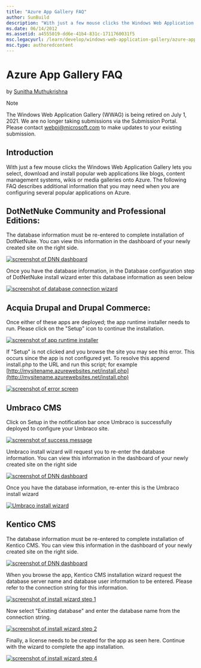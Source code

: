 ```yaml
---
title: "Azure App Gallery FAQ"
author: SunBuild
description: "With just a few mouse clicks the Windows Web Application Gallery lets you select, download and install popular web applications like blogs, content managemen..."
ms.date: 06/14/2012
ms.assetid: a4555019-dd6e-41b4-831c-1711760031f5
msc.legacyurl: /learn/develop/windows-web-application-gallery/azure-app-gallery-faq
msc.type: authoredcontent
---
```

# Azure App Gallery FAQ

by [Sunitha Muthukrishna](https://github.com/SunBuild)

> [!NOTE]
> The Windows Web Application Gallery (WWAG) is being retired on July 1, 2021. We are no longer taking submissions via the Submission Portal. Please contact webpi@microsoft.com to make updates to your existing submission.

## Introduction

With just a few mouse clicks the Windows Web Application Gallery lets you select, download and install popular web applications like blogs, content management systems, wikis or media galleries onto Azure. The following FAQ describes additional information that you may need when you are configuring several popular applications on Azure.

## DotNetNuke Community and Professional Editions:

The database information must be re-entered to complete installation of DotNetNuke. You can view this information in the dashboard of your newly created site on the right side.

[![screenshot of DNN dashboard](azure-app-gallery-faq/_static/image2.png)](azure-app-gallery-faq/_static/image1.png)

Once you have the database information, in the Database configuration step of DotNetNuke install wizard enter this database information as seen below

[![screenshot of database connection wizard](azure-app-gallery-faq/_static/image4.png)](azure-app-gallery-faq/_static/image3.png)

## Acquia Drupal and Drupal Commerce:

Once either of these apps are deployed; the app runtime installer needs to run. Please click on the &quot;Setup&quot; icon to continue the installation.

[![screenshot of app runtime installer](azure-app-gallery-faq/_static/image6.png)](azure-app-gallery-faq/_static/image5.png)

If &quot;Setup&quot; is not clicked and you browse the site you may see this error. This occurs since the app is not configured yet. To resolve this append install.php to the URL and run this script; for example [http://mysitename.azurewebsites.net/install.php](http://mysitename.azurewebsites.net/install.php)

[![screenshot of error screen](azure-app-gallery-faq/_static/image8.png)](azure-app-gallery-faq/_static/image7.png)

## Umbraco CMS

Click on Setup in the notification bar once Umbraco is successfully deployed to configure your Umbraco site.

[![screenshot of success message](azure-app-gallery-faq/_static/image10.png)](azure-app-gallery-faq/_static/image9.png)

Umbraco install wizard will request you to re-enter the database information. You can view this information in the dashboard of your newly created site on the right side

[![screenshot of DNN dashboard](azure-app-gallery-faq/_static/image12.png)](azure-app-gallery-faq/_static/image11.png)

Once you have the database information, re-enter this is the Umbraco install wizard

[![Umbraco install wizard](azure-app-gallery-faq/_static/image14.png)](azure-app-gallery-faq/_static/image13.png)

## Kentico CMS

 The database information must be re-entered to complete installation of Kentico CMS. You can view this information in the dashboard of your newly created site on the right side.

[![screenshot of DNN dashboard](azure-app-gallery-faq/_static/image16.png)](azure-app-gallery-faq/_static/image15.png)

When you browse the app, Kentico CMS installation wizard request the database server name and database user information to be entered. Please refer to the connection string for this information.

[![screenshot of install wizard step 1](azure-app-gallery-faq/_static/image18.png)](azure-app-gallery-faq/_static/image17.png)

Now select &quot;Existing database&quot; and enter the database name from the connection string.

[![screenshot of install wizard step 2](azure-app-gallery-faq/_static/image20.png)](azure-app-gallery-faq/_static/image19.png)

Finally, a license needs to be created for the app as seen here. Continue with the wizard to complete the app installation.

[![screenshot of install wizard step 4](azure-app-gallery-faq/_static/image22.png)](azure-app-gallery-faq/_static/image21.png)
